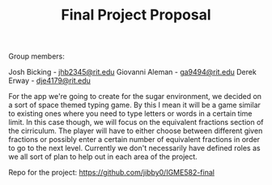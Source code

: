 ﻿---
layout: post
title: Final Project Proposal
---

Group members:

Josh Bicking - 	  jhb2345@rit.edu
Giovanni Aleman - ga9494@rit.edu
Derek Erway - 	  dje4179@rit.edu

For the app we're going to create for the sugar environment, we decided on a sort of space themed typing game. By this I mean it will be a game similar to existing ones where you need to type letters or words in a certain time limit. In this case though, we will focus on the equivalent fractions section of the cirriculum. The player will have to either choose between different given fractions or possibly enter a certain number of equivalent fractions in order to go to the next level. Currently we don't necessarily have defined roles as we all sort of plan to help out in each area of the project.

Repo for the project: https://github.com/jibby0/IGME582-final